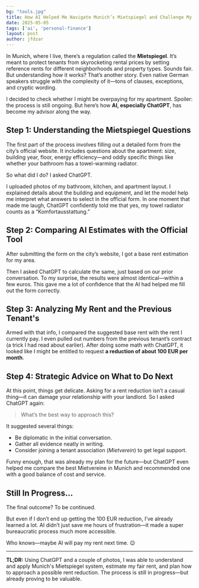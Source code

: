 ```yaml
---
bg: "tools.jpg"
title: How AI Helped Me Navigate Munich’s Mietspiegel and Challenge My Rent
date: 2025-05-05
tags: ['ai', 'personal-finance']
layout: post
author: jfdzar
---
```


In Munich, where I live, there’s a regulation called the **Mietspiegel**. It’s meant to protect tenants from skyrocketing rental prices by setting reference rents for different neighborhoods and property types. Sounds fair. But understanding how it works? That’s another story. Even native German speakers struggle with the complexity of it—tons of clauses, exceptions, and cryptic wording.

I decided to check whether I might be overpaying for my apartment. Spoiler: the process is still ongoing. But here’s how **AI, especially ChatGPT**, has become my advisor along the way.

## Step 1: Understanding the Mietspiegel Questions

The first part of the process involves filling out a detailed form from the city’s official website. It includes questions about the apartment: size, building year, floor, energy efficiency—and oddly specific things like whether your bathroom has a towel-warming radiator.

So what did I do? I asked ChatGPT.

I uploaded photos of my bathroom, kitchen, and apartment layout. I explained details about the building and equipment, and let the model help me interpret what answers to select in the official form. In one moment that made me laugh, ChatGPT confidently told me that yes, my towel radiator counts as a “Komfortausstattung.”

## Step 2: Comparing AI Estimates with the Official Tool

After submitting the form on the city’s website, I got a base rent estimation for my area.

Then I asked ChatGPT to calculate the same, just based on our prior conversation. To my surprise, the results were almost identical—within a few euros. This gave me a lot of confidence that the AI had helped me fill out the form correctly.

## Step 3: Analyzing My Rent and the Previous Tenant's

Armed with that info, I compared the suggested base rent with the rent I currently pay. I even pulled out numbers from the previous tenant’s contract (a trick I had read about earlier). After doing some math with ChatGPT, it looked like I might be entitled to request **a reduction of about 100 EUR per month**.

## Step 4: Strategic Advice on What to Do Next

At this point, things get delicate. Asking for a rent reduction isn’t a casual thing—it can damage your relationship with your landlord. So I asked ChatGPT again:

> What’s the best way to approach this?

It suggested several things:
- Be diplomatic in the initial conversation.
- Gather all evidence neatly in writing.
- Consider joining a tenant association (*Mietverein*) to get legal support.

Funny enough, that was already my plan for the future—but ChatGPT even helped me compare the best Mietvereine in Munich and recommended one with a good balance of cost and service.

## Still In Progress...

The final outcome? To be continued.

But even if I don’t end up getting the 100 EUR reduction, I’ve already learned a lot. AI didn’t just save me hours of frustration—it made a super bureaucratic process much more accessible.

Who knows—maybe AI will pay my rent next time. 😉

---

**TL;DR:** Using ChatGPT and a couple of photos, I was able to understand and apply Munich's Mietspiegel system, estimate my fair rent, and plan how to approach a possible rent reduction. The process is still in progress—but already proving to be valuable.
